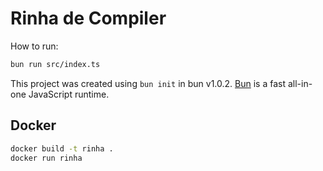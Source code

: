 # Rinha de Compiler

How to run:

```bash
bun run src/index.ts
```

This project was created using `bun init` in bun v1.0.2. [Bun](https://bun.sh) is a fast all-in-one JavaScript runtime.

## Docker

```bash
docker build -t rinha .
docker run rinha
```
